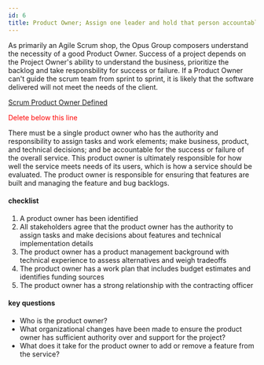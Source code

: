 ```yaml
---
id: 6
title: Product Owner; Assign one leader and hold that person accountable
---
```


As primarily an Agile Scrum shop, the Opus Group composers understand the necessity of a good Product Owner.  Success of a project depends on the Project Owner's ability to understand the business, prioritize the backlog and take responsbility for success or failure.  If a Product Owner can't guide the scrum team from sprint to sprint, it is likely that the software delivered will not meet the needs of the client.  

[Scrum Product Owner Defined](http://www.mountaingoatsoftware.com/agile/scrum/product-owner)

<p style="color: red;"> Delete below this line</p>


There must be a single product owner who has the authority and responsibility to assign tasks and work elements; make business, product, and technical decisions; and be accountable for the success or failure of the overall service. This product owner is ultimately responsible for how well the service meets needs of its users, which is how a service should be evaluated. The product owner is responsible for ensuring that features are built and managing the feature and bug backlogs.

#### checklist
1. A product owner has been identified
2. All stakeholders agree that the product owner has the authority to assign tasks and make decisions about features and technical implementation details
3. The product owner has a product management background with technical experience to assess alternatives and weigh tradeoffs
4. The product owner has a work plan that includes budget estimates and identifies funding sources
5. The product owner has a strong relationship with the contracting officer

#### key questions
- Who is the product owner?
- What organizational changes have been made to ensure the product owner has sufficient authority over and support for the project?
- What does it take for the product owner to add or remove a feature from the service?
